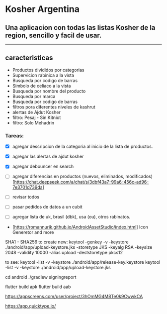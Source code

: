 # Kosher Argentina
Una aplicacion con todas las listas Kosher de la region, sencillo y facil de usar.
---
---

## caracteristicas
- Productos divididos por categorias
- Supervicion rabinica a la vista
- Busqueda por codigo de barras
- Simbolo de celiaco a la vista
- Busqueda por nombre del producto
- Busqueda por marca
- Busqueda por codigo de barras
- filtros pora diferentes niveles de kashrut
- alertas de Ajdut Kosher
- filtro: Pesaj - Sin Kitniot
- filtro: Solo Mehadrin




### Tareas:
- [x] agregar descripcion de la categoria al inicio de la lista de productos.
- [x] agregar las alertas de ajdut kosher
- [x] agregar debouncer en search
- [ ] agregar diferencias en productos (nuevos, eliminados, modificados)[https://chat.deepseek.com/a/chat/s/3dbf43a7-99a6-456c-ad96-7e3701d739da]
- [ ] revisar todos
- [ ] pasar pedidos de datos a un cubit
- [ ] agregar lista de uk, brasil (dbk), usa (ou), otros rabinatos.


- [https://romannurik.github.io/AndroidAssetStudio/index.html] Icon Generetor and more

SHA1 - SHA256
to create new:
keytool -genkey -v -keystore ./android/app/upload-keystore.jks -storetype JKS -keyalg RSA -keysize 2048 -validity 10000 -alias upload -deststoretype pkcs12

to see:
keytool -list -v -keystore ./android/app/release-key.keystore
keytool -list -v -keystore ./android/app/upload-keystore.jks

cd android
./gradlew signingreport

flutter build apk
flutter build aab

https://appscreens.com/user/project/3hOmMG4M8Te0k9CwwkCA

https://app.quicktype.io/